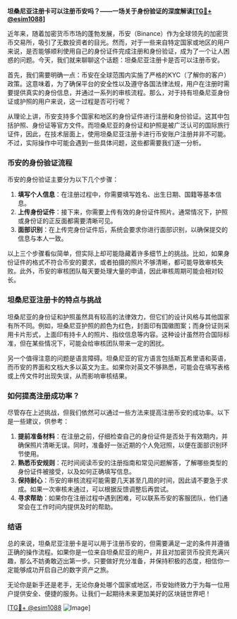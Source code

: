 **坦桑尼亚注册卡可以注册币安吗？——一场关于身份验证的深度解读[[TG💪+ @esim1088](https://t.me/s/esim1088)]**

近年来，随着加密货币市场的蓬勃发展，币安（Binance）作为全球领先的加密货币交易所，吸引了无数投资者的目光。然而，对于一些来自特定国家或地区的用户来说，是否能够顺利使用自己的身份证件完成注册和身份验证，成为了一个让人困惑的问题。今天，我们就来聊聊这个话题：坦桑尼亚注册卡是否可以注册币安。

首先，我们需要明确一点：币安在全球范围内实施了严格的KYC（了解你的客户）政策。这意味着，为了确保平台的安全性以及遵守各国法律法规，用户在注册时需要提供真实的身份信息，并通过一系列的审核流程。那么，对于持有坦桑尼亚身份证或护照的用户来说，这一过程是否可行呢？

从理论上讲，币安支持多个国家和地区的身份证件进行注册和身份验证。这其中包括护照、身份证等官方文件。而坦桑尼亚的身份证和护照是被广泛认可的国际旅行证件，因此，在技术层面上，使用坦桑尼亚注册卡进行币安账户注册并非不可能。不过，实际操作中可能会遇到一些具体问题，这些都需要我们逐一分析。

### 币安的身份验证流程

币安的身份验证主要分为以下几个步骤：

1. **填写个人信息**：在注册过程中，你需要填写姓名、出生日期、国籍等基本信息。
2. **上传身份证件**：接下来，你需要上传有效的身份证件照片。通常情况下，护照或身份证的正反面都需要清晰可见。
3. **面部识别**：在上传完身份证件后，系统会要求你进行面部识别，以确保提交的信息与本人一致。

以上三个步骤看似简单，但实际上却可能隐藏着许多细节上的挑战。比如，如果身份证件的格式不符合币安的要求，或者拍摄的照片不够清晰，都可能导致审核失败。此外，币安的审核团队每天要处理大量的申请，因此审核周期可能会相对较长。

### 坦桑尼亚注册卡的特点与挑战

坦桑尼亚的身份证和护照虽然具有较高的法律效力，但它们的设计风格与其他国家有所不同。例如，坦桑尼亚护照的颜色为红色，封面印有国徽图案；而身份证则采用卡片形式，上面印有持卡人的照片、指纹信息等内容。这种设计虽然符合国际标准，但在某些情况下，可能会给审核团队带来一定的困扰。

另一个值得注意的问题是语言障碍。坦桑尼亚的官方语言包括斯瓦希里语和英语，而币安的界面和文档大多以英文为主。如果你对英文不够熟悉，可能会在填写表格或上传文件时出现失误，从而影响审核结果。

### 如何提高注册成功率？

尽管存在上述挑战，但我们依然可以通过一些方法来提高注册币安的成功率。以下是一些建议，供参考：

1. **提前准备材料**：在注册之前，仔细检查自己的身份证件是否处于有效期内，并确保照片清晰无误。同时，准备好一张近期的个人免冠照，以便在面部识别环节使用。
2. **熟悉币安规则**：花时间阅读币安的注册指南和常见问题解答，了解哪些类型的身份证件被接受，以及如何正确填写信息。
3. **保持耐心**：币安的审核流程可能需要几天甚至几周的时间，因此请不要急于求成。如果一次审核未通过，可以根据反馈调整后再尝试。
4. **寻求帮助**：如果你在注册过程中遇到困难，可以联系币安的客服团队，他们通常会在工作时间内提供及时的帮助。

### 结语

总的来说，坦桑尼亚注册卡是可以用于注册币安的，但需要满足一定的条件并遵循正确的操作流程。如果你是一位来自坦桑尼亚的用户，并且对加密货币投资充满兴趣，那么不妨勇敢迈出第一步。只要做好充分准备，并保持积极的态度，相信你一定能够成功开启自己的数字资产之旅。

无论你是新手还是老手，无论你身处哪个国家或地区，币安始终致力于为每一位用户提供安全、便捷的服务。让我们一起期待未来更加美好的区块链世界吧！

[[TG💪+ @esim1088](https://t.me/s/esim1088) ![Image](https://i.postimg.cc/4NQfJmqS/Snipaste-2025-05-13-00-14-12.png)]